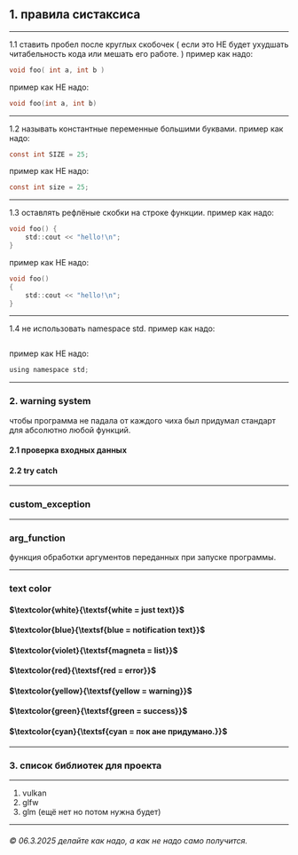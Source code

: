 ## 1. правила систаксиса
___
1.1 ставить пробел после круглых скобочек ( если это НЕ будет ухудшать читабельность кода или мешать его работе. )
пример как надо:
```c
void foo( int a, int b )
```
пример как НЕ надо:
```c
void foo(int a, int b)
```
___
1.2 называть константные переменные большими буквами.
пример как надо:
```c
const int SIZE = 25;
```
пример как НЕ надо:
```c
const int size = 25;
```
___
1.3 оставлять рефлёные скобки на строке функции.
пример как надо:
```c
void foo() {
	std::cout << "hello!\n";
}
```
пример как НЕ надо:
```c
void foo()
{
	std::cout << "hello!\n";
}
```
___
1.4 не использовать namespace std.
пример как надо:
```c

```
пример как НЕ надо:
```c
using namespace std;
```
___
### 2. warning system
чтобы программа не падала от каждого чиха был придумал стандарт для абсолютно любой функций.
#### 2.1 проверка входных данных
#### 2.2 try catch
___
### custom_exception

___
### arg_function
функция обработки аргументов переданных при запуске программы.

___
### text color
#### $\textcolor{white}{\textsf{white = just text}}$
#### $\textcolor{blue}{\textsf{blue = notification text}}$
#### $\textcolor{violet}{\textsf{magneta = list}}$
#### $\textcolor{red}{\textsf{red = error}}$
#### $\textcolor{yellow}{\textsf{yellow = warning}}$
#### $\textcolor{green}{\textsf{green = success}}$
#### $\textcolor{cyan}{\textsf{cyan = пок ане придумано.}}$ 
___
### 3. список библиотек для проекта
___
1. vulkan
2. glfw
3. glm (ещё нет но потом нужна будет)
___

###### © 06.3.2025 делайте как надо, а как не надо само получится.

